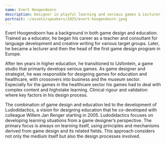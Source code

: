```yaml
---
name: Evert Hoogendoorn
description: Designer in playful learning and serious games & Lecturer
portrait: ~/assets/speakers/2025/evert-hoogendoorn.jpeg
---
```


Evert Hoogendoorn has a background in both game design and education. Trained as a educator, he began his career as a teacher and consultant for language development and creative writing for various target groups. Later, he became a lecturer and then the head of the first game design program in Europe.

After ten years in higher education, he transitioned to IJsfontein, a game studio that primarily develops serious games. As game designer and strategist, he was responsible for designing games for education and healthcare, with crossovers into business and the museum sector. Especially for the games in the healthcare sector his games had to deal with complex content and highstake learning. Clinical rigour and validation where key factors in his design process.

The combination of game design and education led to the development of Ludodidactics, a vision for designing education that he co-developed with colleague Willem Jan Renger starting in 2005. Ludodidactics focuses on developing learning situations from a game designer’s perspective. The primary focus is always on learning itself, using principles and mechanisms derived from game design and its related fields. This approach considers not only the medium itself but also the design processes involved.

